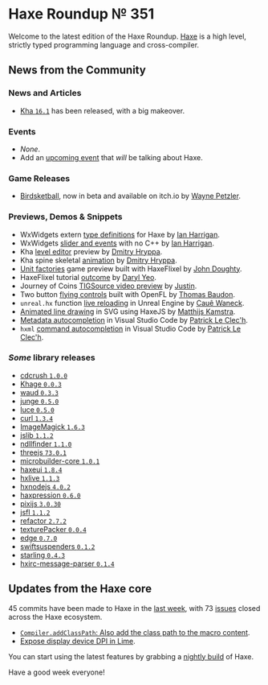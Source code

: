 [_template]: ../templates/roundup.html
[date]: / "2016-01-12 13:58:00"
[modified]: / "2015-01-12 13:58:00"
[published]: / "2015-01-12 13:58:00"
[“”]: a ""
# Haxe Roundup № 351

Welcome to the latest edition of the Haxe Roundup. [Haxe]
is a high level, strictly typed programming language and cross-compiler.
	
## News from the Community

### News and Articles

- [Kha `16.1`][l1] has been released, with a big makeover.

### Events

- _None_.
- Add an [upcoming event][l15] that _will_ be talking about Haxe.

### Game Releases

- [Birdsketball][l14], now in beta and available on itch.io by [Wayne Petzler][tw10].

### Previews, Demos & Snippets

- WxWidgets extern [type definitions][l2] for Haxe by [Ian Harrigan][tw1].
- WxWidgets [slider and events][l4] with no C++ by [Ian Harrigan][tw1].
- Kha [level editor][l3] preview by [Dmitry Hryppa][tw2].
- Kha spine skeletal [animation][l7] by [Dmitry Hryppa][tw2].
- [Unit factories][l5] game preview built with HaxeFlixel by [John Doughty][tw3].
- HaxeFlixel tutorial [outcome][l13] by [Daryl Yeo][tw9].
- Journey of Coins [TIGSource video preview][l6] by [Justin][tw4].
- Two button [flying controls][l8] built with OpenFL by [Thomas Baudon][tw5].
- `unreal.hx` function [live reloading][l9] in Unreal Engine by [Cauê Waneck][tw6].
- [Animated line drawing][l10] in SVG using HaxeJS by [Matthijs Kamstra][tw7].
- [Metadata autocompletion][l11] in Visual Studio Code by [Patrick Le Clec'h][tw8].
- `hxml` [command autocompletion][l12] in Visual Studio Code by [Patrick Le Clec'h][tw8].

### _Some_ library releases

- [cdcrush `1.0.0`](https://www.npmjs.com/package/cdcrush "CDCrush on NPM")
- [Khage `0.0.3`](http://lib.haxe.org/p/khage "Khage on HaxeLib")
- [waud `0.3.3`](http://lib.haxe.org/p/waud "waud on HaxeLib")
- [junge `0.5.0`](http://lib.haxe.org/p/junge "junge on HaxeLib")
- [luce `0.5.0`](http://lib.haxe.org/p/luce "luce on HaxeLib")
- [curl `1.3.4`](http://lib.haxe.org/p/curl "curl on HaxeLib")
- [ImageMagick `1.6.3`](http://lib.haxe.org/p/ImageMagick "ImageMagick on HaxeLib")
- [jslib `1.1.2`](http://lib.haxe.org/p/jslibs "jslibs on HaxeLib")
- [ndllfinder `1.1.0`](http://lib.haxe.org/p/ndllfinder "ndllfinder on HaxeLib")
- [threejs `73.0.1`](http://lib.haxe.org/p/threejs "threejs on HaxeLib")
- [microbuilder-core `1.0.1`](http://lib.haxe.org/p/microbuilder-core "microbuilder-core on HaxeLib")
- [haxeui `1.8.4`](http://lib.haxe.org/p/haxeui "haxeui on HaxeLib")
- [hxlive `1.1.3`](http://lib.haxe.org/p/hxlive "hxlive on HaxeLib")
- [hxnodejs `4.0.2`](http://lib.haxe.org/p/hxnodejs "hxnodejs on HaxeLib")
- [haxpression `0.6.0`](http://lib.haxe.org/p/haxpression "haxpression on HaxeLib")
- [pixijs `3.0.30`](http://lib.haxe.org/p/pixijs "pixijs on HaxeLib")
- [jsfl `1.1.2`](http://lib.haxe.org/p/jsfl "jsfl on HaxeLib")
- [refactor `2.7.2`](http://lib.haxe.org/p/refactor "refactor on HaxeLib")
- [texturePacker `0.0.4`](http://lib.haxe.org/p/texturePacker "texturePacker on HaxeLib")
- [edge `0.7.0`](http://lib.haxe.org/p/edge "edge on HaxeLib")
- [swiftsuspenders `0.1.2`](http://lib.haxe.org/p/swiftsuspenders "swiftsuspenders on HaxeLib")
- [starling `0.4.3`](http://lib.haxe.org/p/starling "starling on HaxeLib")
- [hxirc-message-parser `0.1.4`](http://lib.haxe.org/p/hxirc-message-parser "hxirc-message-parser on HaxeLib")

## Updates from the Haxe core

45 commits have been made to Haxe in the [last week], with 
73 [issues] closed across the Haxe ecosystem.

- [`Compiler.addClassPath`: Also add the class path to the macro content](https://github.com/HaxeFoundation/haxe/pull/4780).
- [Expose display device DPI in Lime](https://github.com/openfl/lime/pull/669).
	
You can start using the latest features by grabbing a [nightly build] of Haxe.

Have a good week everyone!

[Haxe]: http://haxe.org/?utm_source=haxe.io "Haxe.org"
[nightly build]: http://build.haxe.org "Nightly Haxe Build"
[last week]: https://github.com/issues?utf8=%E2%9C%93&q=closed%3A2016-01-11..2016-01-18+org%3Ahaxefoundation+is%3Aclosed+ "Haxe Compiler commits from the last week"
[issues]: https://github.com/issues?utf8=%E2%9C%93&q=org%3Ahaxefoundation+org%3Aopenfl+org%3Asnowkit+org%3AKTXSoftware+org%3Ahaxeflixel+org%3Ahaxepunk+org%3Anmehost+is%3Aclosed+closed%3A2016-01-11..2016-01-18+ "Commits closed across the Haxe ecosystem"

[tw10]: https://twitter.com/WaynePetzler "@WaynePetzler"
[tw9]: https://twitter.com/Doppp "@Doppp"
[tw8]: https://twitter.com/pleclech "@pleclech"
[tw7]: https://twitter.com/MatthijsKamstra "@MatthijsKamstra"
[tw6]: https://twitter.com/cwaneck "@cwaneck"
[tw5]: https://twitter.com/thomas_baudon "@thomas_baudon"
[tw4]: https://twitter.com/JuiceBoos "@JuiceBoos"
[tw3]: https://twitter.com/JohnDoughty6 "@JohnDoughty6"
[tw2]: https://twitter.com/dmitryhryppa "@dmitryhryppa"
[tw1]: https://twitter.com/IanHarrigan1982 "@IanHarrigan1982"
	
[l15]: https://github.com/skial/haxe.io/labels/events "Add an upcoming event talking about Haxe"
[l14]: https://twitter.com/WaynePetzler/status/688511090960011266 "Birdsketball now in beta!"
[l13]: https://twitter.com/Doppp/status/688044487243857923 "HaxeFlixel tutorial outcome"
[l12]: https://twitter.com/pleclech/status/688133699959836673 "Hxml command autocompletion in Visual Studio Code"
[l11]: https://twitter.com/pleclech/status/688021680556474368 "Haxe metadata autocompletion in Visual Studio Code"
[l10]: https://twitter.com/MatthijsKamstra/status/687773751870668800 "Animated line drawing in SVG using HaxeJS"
[l9]: https://twitter.com/cwaneck/status/687425030779736065 "Live Haxe function reloading in Unreal Engine"
[l8]: https://twitter.com/thomas_baudon/status/687074540913045504 "Two button flying controls built with OpenFL"
[l7]: https://twitter.com/dmitryhryppa/status/686929264910938113 "Kha spine skeletal animations"
[l6]: https://forums.tigsource.com/index.php?topic=52216.msg1211639#msg1211639 "Journey of Coins Video on TIGSource"
[l5]: https://twitter.com/JohnDoughty6/status/686688551304470529 "Unit factories built with HaxeFlixel"
[l4]: https://twitter.com/IanHarrigan1982/status/686638714139852808 "WxWidgets Slider and events without C++"
[l3]: https://twitter.com/dmitryhryppa/status/684864992374566912 "Kha Level Editor"
[l2]: https://twitter.com/IanHarrigan1982/status/686249042767142912 "WxWidgets for Haxe preview"
[l1]: http://kode.tech/kha-16-1/ "Kha 16.1 has been released!"